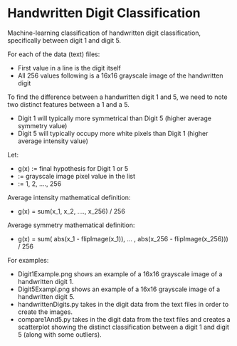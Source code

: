 # Handwritten Digit Classification

Machine-learning classification of handwritten digit classification,
specifically between digit 1 and digit 5. 

For each of the data (text) files: 
- First value in a line is the digit itself 
- All 256 values following is a 16x16 grayscale image of the handwritten digit

To find the difference between a handwritten digit 1 and 5, we need to note two distinct features
between a 1 and a 5.

- Digit 1 will typically more symmetrical than Digit 5 (higher average symmetry value)
- Digit 5 will typically occupy more white pixels than Digit 1 (higher average intensity value)

Let: 
- g(x) := final hypothesis for Digit 1 or 5 
- := grayscale image pixel value in the list 
- := 1, 2, ...., 256

Average intensity mathematical definition: 
- g(x) = sum(x_1, x_2, ...., x_256) / 256 

Average symmetry mathematical definition: 
- g(x) = sum( abs(x_1 - flipImage(x_1)), ... , abs(x_256 - flipImage(x_256))) / 256
    
For examples:
- Digit1Example.png shows an example of a 16x16 grayscale image of a handwritten digit 1.
- Digit5Exampl.png shows an example of a 16x16 grayscale image of a handwritten digit 5. 
- handwrittenDigits.py takes in the digit data from the text files in order to create the images.
- compare1And5.py takes in the digit data from the text files and creates a scatterplot showing the distinct 
classification between a digit 1 and digit 5 (along with some outliers).